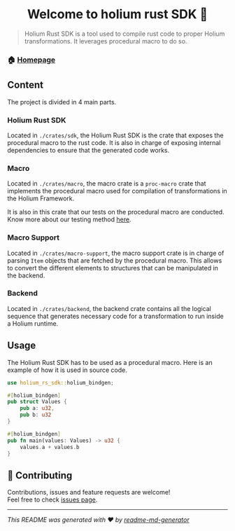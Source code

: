 <h1 align="center">Welcome to holium rust SDK 👋</h1>

> Holium Rust SDK is a tool used to compile rust code to proper Holium transformations. It leverages procedural macro to do so.

### 🏠 [Homepage](https://holium.org/)

## Content

The project is divided in 4 main parts.

### Holium Rust SDK

Located in `./crates/sdk`, the Holium Rust SDK is the crate that exposes the procedural macro to the rust code. It is also in
charge of exposing internal dependencies to ensure that the generated code works.

### Macro

Located in `./crates/macro`, the macro crate is a `proc-macro` crate that implements the procedural macro
used for compilation of transformations in the Holium Framework.

It is also in this crate that our tests on the procedural macro are conducted. Know more about our testing method 
[here](./crates/macro/tests/proc-macro-tests/README.md).

### Macro Support

Located in `./crates/macro-support`, the macro support crate is in charge of parsing `Item` objects that
are fetched by the procedural macro. This allows to convert the different elements to structures that 
can be manipulated in the backend.

### Backend

Located in `./crates/backend`, the backend crate contains all the logical sequence that generates necessary code for a 
transformation to run inside a Holium runtime.

## Usage

The Holium Rust SDK has to be used as a procedural macro. Here is an example of how it is used in source code.

```rust
use holium_rs_sdk::holium_bindgen;

#[holium_bindgen]
pub struct Values {
    pub a: u32,
    pub b: u32
}

#[holium_bindgen]
pub fn main(values: Values) -> u32 {
    values.a + values.b
}

```

## 🤝 Contributing

Contributions, issues and feature requests are welcome!<br />Feel free to check [issues page](https://github.com/polyphene/holium-rs-sdk/issues).


***
_This README was generated with ❤️ by [readme-md-generator](https://github.com/kefranabg/readme-md-generator)_